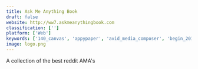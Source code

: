 ```yaml
---
title: Ask Me Anything Book
draft: false 
website: http://ww7.askmeanythingbook.com
classification: ['']
platform: ['Web']
keywords: ['140_canvas', 'appypaper', 'avid_media_composer', 'begin_2018_right', 'deep_angel', 'dittobomb', 'first_tweet', 'first_tweets', 'framemytweet', 'framed_tweets', 'gift_wrap_my_face', 'google_art_palette', 'laser_tweets', 'patent_wall_art', 'pinpaper_press', 'readlaterbot', 'screenshot_guru', 'sticky9', 'whileaway', 'wrap.me']
image: logo.png
---
```

A collection of the best reddit AMA's